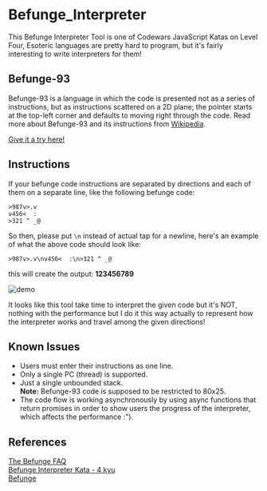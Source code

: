 # Befunge_Interpreter  

This Befunge Interpreter Tool is one of Codewars JavaScript Katas on Level Four, Esoteric languages are pretty hard to program, but it's fairly interesting to write interpreters for them!  

## Befunge-93
 Befunge-93 is a language in which the code is presented not as a series of instructions, but as instructions scattered on a 2D plane; the pointer starts at the top-left corner and defaults to moving right through the code. Read more about Befunge-93 and its instructions from [Wikipedia](https://en.wikipedia.org/wiki/Befunge).

[Give it a try here!](Befunge_Interpreter)

## Instructions 
If your befunge code instructions are separated by directions and each of them on a separate line, like the following befunge code:
```
>987v>.v
v456<  :
>321 ^ _@
```
So then,  please put ```\n``` instead of actual tap for a newline, here's an example of what the above code should look like:  
```
>987v>.v\nv456<  :\n>321 ^ _@
```
this will create the output: **123456789**

![demo](http://g.recordit.co/bAOzy0Hh7i.gif)  

It looks like this tool take time to interpret the given code but it's NOT, nothing with the performance but I do it this way actually to represent how the interpreter works and travel among the given directions!

## Known Issues
* Users must enter their instructions as one line.
* Only a single PC (thread) is supported.
* Just a single unbounded stack.  
**Note:** Befunge-93 code is supposed to be restricted to 80x25.
* The code flow is working asynchronously by using async functions that return promises in order to show users the progress of the interpreter, which affects the performance :").

## References
[The Befunge FAQ](https://web.archive.org/web/20010417044912/http://cantor.res.cmu.edu/bozeman/befunge/beffaq.html)  
[Befunge Interpreter Kata - 4 kyu](https://www.codewars.com/kata/526c7b931666d07889000a3c)  
[Befunge](https://en.wikipedia.org/wiki/Befunge)
